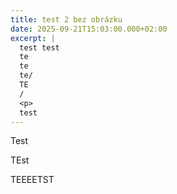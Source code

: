 ```yaml
---
title: test 2 bez obrázku
date: 2025-09-21T15:03:00.000+02:00
excerpt: |
  test test 
  te
  te
  te/
  TE
  /
  <p>
  test
---
```

Test

TEst



TEEEETST
